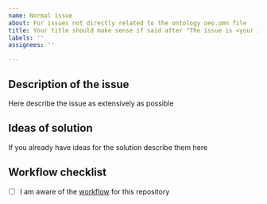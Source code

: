 ```yaml
---
name: Normal issue
about: For issues not directly related to the ontology oeo.omn file
title: Your title should make sense if said after "The issue is <your issue title>"
labels: ''
assignees: ''

---
```


## Description of the issue

Here describe the issue as extensively as possible

## Ideas of solution

If you already have ideas for the solution describe them here

## Workflow checklist

- [ ] I am aware of the [workflow](https://github.com/OpenEnergyPlatform/ontology/blob/dev/CONTRIBUTING.md) for this repository

